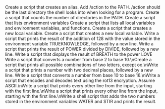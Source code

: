Create a script that creates an alias.
Add /action to the PATH. /action should be the last directory the shell looks into when looking for a program.
Create a script that counts the number of directories in the PATH.
Create a script that lists environment variables
Create a script that lists all local variables and environment variables, and functions.
Create a script that creates a new local variable.
Create a script that creates a new local variable.
Write a script that prints the result of the addition of 128 with the value stored in the environment variable TRUEKNOWLEDGE, followed by a new line.
Write a script that prints the result of POWER divided by DIVIDE, followed by a new line.
Write a script that displays the result of BREATH to the power LOVE
Write a script that converts a number from base 2 to base 10.\nCreate a script that prints all possible combinations of two letters, except oo.\nWrite a script that prints a number with two decimal places, followed by a new line.
Write a script that converts a number from base 10 to base 16.\nWrite a script that encodes and decodes text using the rot13 encryption. Assume ASCII.\nWrite a script that prints every other line from the input, starting with the first line.\nWrite a script that prints every other line from the input, starting with the first line.\nWrite a shell script that adds the two numbers stored in the environment variables WATER and STIR and prints the result.
